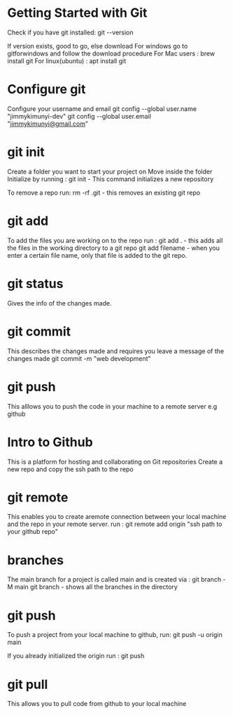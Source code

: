 # Getting Started with Git
Check if you have git installed:
    git --version

If version exists, good to go, else download
For windows go to gitforwindows and follow the download procedure
For Mac users : brew install git
For linux(ubuntu) : apt install git

# Configure git
Configure your username and email
    git config --global user.name "jimmykimunyi-dev"
    git config --global user.email "jimmykimunyi@gmail.com"

# git init
Create a folder you want to start your project on
Move inside the folder
Initialize by running :
    git init - This command initializes a new repository
    
To remove a repo run:
    rm -rf .git - this removes an existing git repo

# git add
To add the files you are working on to the repo run :
    git add . - this adds all the files in the working directory to a git repo
    git add filename - when you enter a certain file name, only that file is added to the git repo.

# git status 
Gives the info of the changes made.

# git commit
This describes the changes made and requires you leave a message of the changes made
    git commit -m "web development"

# git push
This alllows you to push the code in your machine to a remote server e.g github

# Intro to Github
This is a platform for hosting and collaborating on Git repositories
Create a new repo and copy the ssh path to the repo

# git remote
This enables you to create aremote connection between your local machine and the repo in your remote server.
run : 
    git remote add origin "ssh path to your github repo"

# branches
The main branch for a project is called main and is created via :
    git branch -M main
    git branch - shows all the branches in the directory

# git push
To push a project from your local machine to github, run:
    git push -u origin main

If you already initialized the origin run :
    git push

# git pull
This allows you to pull code from github to your local machine